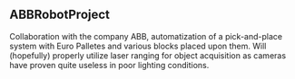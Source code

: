 ## ABBRobotProject

Collaboration with the company ABB, automatization of a pick-and-place system with Euro Palletes and various blocks placed upon them. Will (hopefully) properly utilize laser ranging for object acquisition as cameras have proven quite useless in poor lighting conditions.
